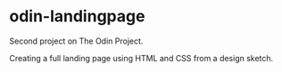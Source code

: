 # odin-landingpage

Second project on The Odin Project.

Creating a full landing page using HTML and CSS from a design sketch.